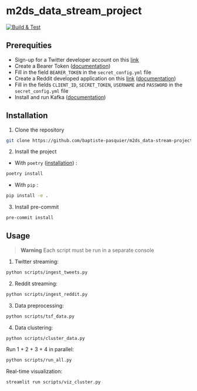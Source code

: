 # m2ds_data_stream_project

[![Build & Test](https://github.com/baptiste-pasquier/m2ds_data-stream-project/actions/workflows/main.yml/badge.svg)](https://github.com/baptiste-pasquier/m2ds_data-stream-project/actions/workflows/main.yml)

## Prerequities

- Sign-up for a Twitter developer account on this [link](https://developer.twitter.com/en/apply-for-access)
- Create a Bearer Token ([documentation](https://developer.twitter.com/en/docs/authentication/oauth-2-0/bearer-tokens))
- Fill in the field `BEARER_TOKEN` in the `secret_config.yml` file
- Create a Reddit developed application on this [link](https://www.reddit.com/prefs/apps/) ([documentation](https://praw.readthedocs.io/en/stable/getting_started/authentication.html#password-flow))
- Fill in the fields `CLIENT_ID`, `SECRET_TOKEN`, `USERNAME` and `PASSWORD` in the `secret_config.yml` file
- Install and run Kafka ([documentation](https://kafka.apache.org/quickstart))

## Installation

1. Clone the repository
```bash
git clone https://github.com/baptiste-pasquier/m2ds_data-stream-project
```

2. Install the project
- With `poetry` ([installation](https://python-poetry.org/docs/#installation)) :
```bash
poetry install
```
- With `pip` :
```bash
pip install -e .
```

3. Install pre-commit
```bash
pre-commit install
```

## Usage

> **Warning**
> Each script must be run in a separate console

1. Twitter streaming:
```bash
python scripts/ingest_tweets.py
```

2. Reddit streaming:
```bash
python scripts/ingest_reddit.py
```

3. Data preprocessing:
```bash
python scripts/tsf_data.py
```

4. Data clustering:
```bash
python scripts/cluster_data.py
```

Run 1 + 2 + 3 + 4 in parallel:
```bash
python scripts/run_all.py
```

Real-time visualization:
```bash
streamlit run scripts/viz_cluster.py
```
